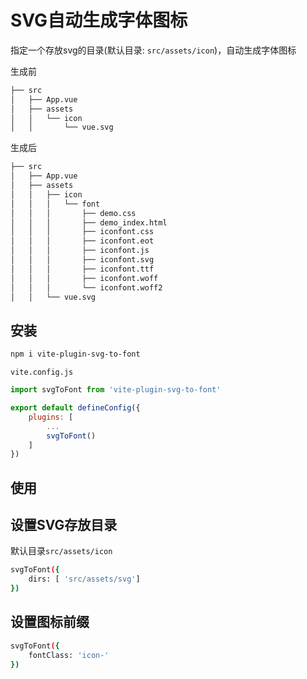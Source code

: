 # SVG自动生成字体图标
指定一个存放svg的目录(默认目录: `src/assets/icon`)，自动生成字体图标

生成前
```bash
├── src
│   ├── App.vue
│   ├── assets
│   │   └── icon
│   │       └── vue.svg
```

生成后
```bash
├── src
│   ├── App.vue
│   ├── assets
│   │   ├── icon
│   │   │   └── font
│   │   │       ├── demo.css
│   │   │       ├── demo_index.html
│   │   │       ├── iconfont.css
│   │   │       ├── iconfont.eot
│   │   │       ├── iconfont.js
│   │   │       ├── iconfont.svg
│   │   │       ├── iconfont.ttf
│   │   │       ├── iconfont.woff
│   │   │       └── iconfont.woff2
│   │   └── vue.svg
```

## 安装

```bash
npm i vite-plugin-svg-to-font
```

`vite.config.js`
```javascript
import svgToFont from 'vite-plugin-svg-to-font'

export default defineConfig({
    plugins: [
        ...
        svgToFont()
    ]
})
```

## 使用


## 设置SVG存放目录
默认目录`src/assets/icon`

```bash
svgToFont({
    dirs: [ 'src/assets/svg']
})
```

## 设置图标前缀
```bash
svgToFont({
    fontClass: 'icon-'
})
```

